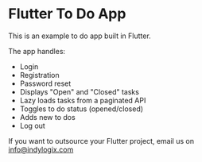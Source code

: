 # Flutter To Do App

This is an example to do app built in Flutter.

The app handles:

* Login
* Registration
* Password reset
* Displays "Open" and "Closed" tasks
* Lazy loads tasks from a paginated API
* Toggles to do status (opened/closed)
* Adds new to dos
* Log out

If you want to outsource your Flutter project, email us on info@indylogix.com
